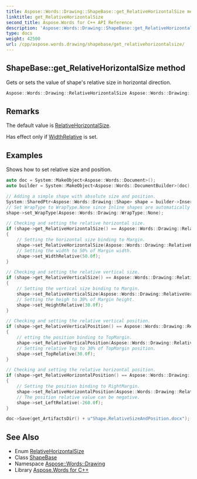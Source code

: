 ```yaml
---
title: Aspose::Words::Drawing::ShapeBase::get_RelativeHorizontalSize method
linktitle: get_RelativeHorizontalSize
second_title: Aspose.Words for C++ API Reference
description: 'Aspose::Words::Drawing::ShapeBase::get_RelativeHorizontalSize method. Gets or sets the value of shape''s relative size in horizontal direction in C++.'
type: docs
weight: 42500
url: /cpp/aspose.words.drawing/shapebase/get_relativehorizontalsize/
---
```

## ShapeBase::get_RelativeHorizontalSize method


Gets or sets the value of shape's relative size in horizontal direction.

```cpp
Aspose::Words::Drawing::RelativeHorizontalSize Aspose::Words::Drawing::ShapeBase::get_RelativeHorizontalSize()
```

## Remarks


The default value is [RelativeHorizontalSize](../../relativehorizontalsize/).

Has effect only if [WidthRelative](../get_widthrelative/) is set.

## Examples



Shows how to set relative size and position. 
```cpp
auto doc = System::MakeObject<Aspose::Words::Document>();
auto builder = System::MakeObject<Aspose::Words::DocumentBuilder>(doc);

// Adding a simple shape with absolute size and position.
System::SharedPtr<Aspose::Words::Drawing::Shape> shape = builder->InsertShape(Aspose::Words::Drawing::ShapeType::Rectangle, 100, 40);
// Set WrapType to WrapType.None since Inline shapes are automatically converted to absolute units.
shape->set_WrapType(Aspose::Words::Drawing::WrapType::None);

// Checking and setting the relative horizontal size.
if (shape->get_RelativeHorizontalSize() == Aspose::Words::Drawing::RelativeHorizontalSize::Default)
{
    // Setting the horizontal size binding to Margin.
    shape->set_RelativeHorizontalSize(Aspose::Words::Drawing::RelativeHorizontalSize::Margin);
    // Setting the width to 50% of Margin width.
    shape->set_WidthRelative(50.0f);
}

// Checking and setting the relative vertical size.
if (shape->get_RelativeVerticalSize() == Aspose::Words::Drawing::RelativeVerticalSize::Default)
{
    // Setting the vertical size binding to Margin.
    shape->set_RelativeVerticalSize(Aspose::Words::Drawing::RelativeVerticalSize::Margin);
    // Setting the heigh to 30% of Margin height.
    shape->set_HeightRelative(30.0f);
}

// Checking and setting the relative vertical position.
if (shape->get_RelativeVerticalPosition() == Aspose::Words::Drawing::RelativeVerticalPosition::Paragraph)
{
    // etting the position binding to TopMargin.
    shape->set_RelativeVerticalPosition(Aspose::Words::Drawing::RelativeVerticalPosition::TopMargin);
    // Setting relative Top to 30% of TopMargin position.
    shape->set_TopRelative(30.0f);
}

// Checking and setting the relative horizontal position.
if (shape->get_RelativeHorizontalPosition() == Aspose::Words::Drawing::RelativeHorizontalPosition::Default)
{
    // Setting the position binding to RightMargin.
    shape->set_RelativeHorizontalPosition(Aspose::Words::Drawing::RelativeHorizontalPosition::RightMargin);
    // The position relative value can be negative.
    shape->set_LeftRelative(-260.0f);
}

doc->Save(get_ArtifactsDir() + u"Shape.RelativeSizeAndPosition.docx");
```

## See Also

* Enum [RelativeHorizontalSize](../../relativehorizontalsize/)
* Class [ShapeBase](../)
* Namespace [Aspose::Words::Drawing](../../)
* Library [Aspose.Words for C++](../../../)
